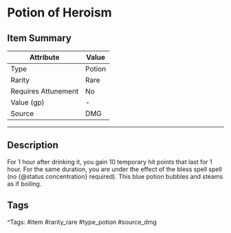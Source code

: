 # Potion of Heroism

## Item Summary

| Attribute            | Value                        |
|----------------------|------------------------------|
| Type                 | Potion |
| Rarity               | Rare             |
| Requires Attunement  | No                |
| Value (gp)           | -    |
| Source               | DMG |

---

## Description

For 1 hour after drinking it, you gain 10 temporary hit points that last for 1 hour. For the same duration, you are under the effect of the bless spell spell (no {@status concentration} required). This blue potion bubbles and steams as if boiling.

## Tags

^Tags: #item #rarity_rare #type_potion #source_dmg